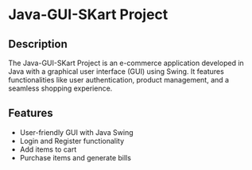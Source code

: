 # Java-GUI-SKart Project

## Description
The Java-GUI-SKart Project is an e-commerce application developed in Java with a graphical user interface (GUI) using Swing. It features functionalities like user authentication, product management, and a seamless shopping experience.

## Features
- User-friendly GUI with Java Swing
- Login and Register functionality
- Add items to cart
- Purchase items and generate bills


